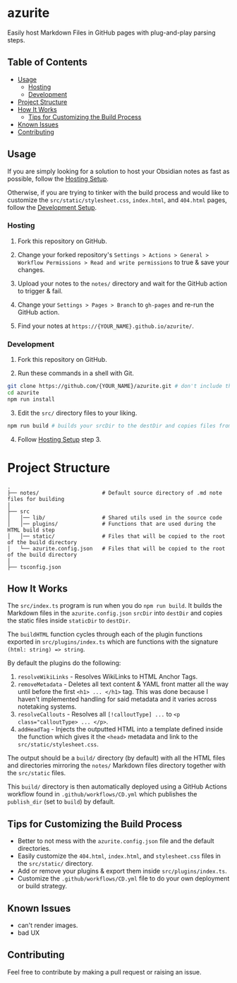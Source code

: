 # azurite

Easily host Markdown Files in GitHub pages with plug-and-play parsing steps.

## Table of Contents

- [Usage](https://github.com/Luzefiru/azurite/tree/main#usage)
  - [Hosting](https://github.com/Luzefiru/azurite/tree/main#hosting)
  - [Development](https://github.com/Luzefiru/azurite/tree/main#hosting)
- [Project Structure](https://github.com/Luzefiru/azurite/tree/main#project-structure)
- [How It Works](https://github.com/Luzefiru/azurite/tree/main#how-it-works)
  - [Tips for Customizing the Build Process](https://github.com/Luzefiru/azurite/tree/main#tips-for-customizing-the-build-process)
- [Known Issues](https://github.com/Luzefiru/azurite/tree/main#known-issues)
- [Contributing](https://github.com/Luzefiru/azurite/tree/main#contributing)

## Usage

If you are simply looking for a solution to host your Obsidian notes as fast as possible, follow the [Hosting Setup](https://github.com/Luzefiru/azurite/tree/main#hosting).

Otherwise, if you are trying to tinker with the build process and would like to customize the `src/static/stylesheet.css`, `index.html`, and `404.html` pages, follow the [Development Setup](https://github.com/Luzefiru/azurite/tree/main#development).

### Hosting

1. Fork this repository on GitHub.

2. Change your forked repository's `Settings > Actions > General > Workflow Permissions > Read and write permissions` to true & save your changes.

3. Upload your notes to the `notes/` directory and wait for the GitHub action to trigger & fail.

4. Change your `Settings > Pages > Branch` to `gh-pages` and re-run the GitHub action.

5. Find your notes at `https://{YOUR_NAME}.github.io/azurite/`.

### Development

1. Fork this repository on GitHub.

2. Run these commands in a shell with Git.

```bash
git clone https://github.com/{YOUR_NAME}/azurite.git # don't include the { } characters
cd azurite
npm run install
```

3. Edit the `src/` directory files to your liking.

```bash
npm run build # builds your srcDir to the destDir and copies files from staticDir
```

4. Follow [Hosting Setup](https://github.com/Luzefiru/azurite/tree/main#hosting) step 3.

# Project Structure

```
.
├── notes/                    # Default source directory of .md note files for building
│
├── src
│   │── lib/                  # Shared utils used in the source code
│   │── plugins/              # Functions that are used during the HTML build step
│   │── static/               # Files that will be copied to the root of the build directory
│   └── azurite.config.json   # Files that will be copied to the root of the build directory
│
├── tsconfig.json
```

## How It Works

The `src/index.ts` program is run when you do `npm run build`. It builds the Markdown files in the `azurite.config.json` `srcDir` into `destDir` and copies the static files inside `staticDir` to `destDir`.

The `buildHTML` function cycles through each of the plugin functions exported in `src/plugins/index.ts` which are functions with the signature `(html: string) => string`.

By default the plugins do the following:

1. `resolveWikiLinks` - Resolves WikiLinks to HTML Anchor Tags.
2. `removeMetadata` - Deletes all text content & YAML front matter all the way until before the first `<h1> ... </h1>` tag. This was done because I haven't implemented handling for said metadata and it varies across notetaking systems.
3. `resolveCallouts` - Resolves all `[!calloutType] ...` to `<p class="calloutType> ... </p>`.
4. `addHeadTag` - Injects the outputted HTML into a template defined inside the function which gives it the `<head>` metadata and link to the `src/static/stylesheet.css`.

The output should be a `build/` directory (by default) with all the HTML files and directories mirroring the `notes/` Markdown files directory together with the `src/static` files.

This `build/` directory is then automatically deployed using a GitHub Actions workflow found in `.github/workflows/CD.yml` which publishes the `publish_dir` (set to `build`) by default.

## Tips for Customizing the Build Process

- Better to not mess with the `azurite.config.json` file and the default directories.
- Easily customize the `404.html`, `index.html`, and `stylesheet.css` files in the `src/static/` directory.
- Add or remove your plugins & export them inside `src/plugins/index.ts`.
- Customize the `.github/workflows/CD.yml` file to do your own deployment or build strategy.

## Known Issues

- can't render images.
- bad UX

## Contributing

Feel free to contribute by making a pull request or raising an issue.
